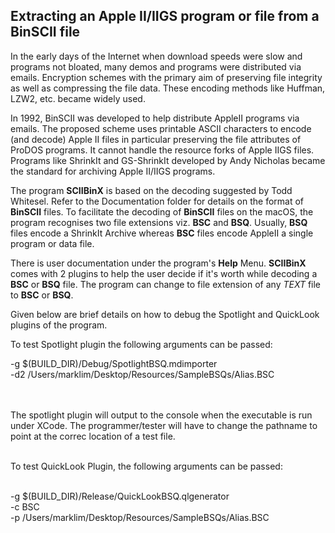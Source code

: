 ## Extracting an Apple II/IIGS program or file from a BinSCII file


In the early days of the Internet when download speeds were slow and programs not bloated, many demos and programs were distributed via emails. Encryption schemes with the primary aim of preserving file integrity as well as compressing the file data. These encoding methods like Huffman, LZW2, etc. became widely used.

In 1992, BinSCII was developed to help distribute AppleII programs via emails. The proposed scheme uses printable ASCII characters to encode (and decode) Apple II files in particular preserving the file attributes of ProDOS programs. It cannot handle the resource forks of Apple IIGS files. Programs like ShrinkIt and GS-ShrinkIt developed by Andy Nicholas became the standard for archiving Apple II/IIGS programs. 



The program **SCIIBinX** is based on the decoding suggested by Todd Whitesel. Refer to the Documentation folder for details on the format of **BinSCII** files. To facilitate the decoding of **BinSCII** files on the macOS, the program recognises two file extensions viz. **BSC** and **BSQ**. Usually, **BSQ** files encode a ShrinkIt Archive whereas **BSC** files encode AppleII a single program or data file.

There is user documentation under the program's **Help** Menu. **SCIIBinX** comes with 2 plugins to help the user decide if it's worth while decoding a **BSC** or **BSQ** file. The program can change to file extension of any *TEXT* file to **BSC** or **BSQ**.

Given below are brief details on how to debug the Spotlight and QuickLook plugins of the program.       

To test Spotlight plugin the following arguments can be passed:

-g $(BUILD_DIR)/Debug/SpotlightBSQ.mdimporter
<br />
-d2 /Users/marklim/Desktop/Resources/SampleBSQs/Alias.BSC

<br />
<br />
The spotlight plugin will output to the console when the executable is run under XCode. The programmer/tester will have to change the pathname to point at the correc location of a test file.

<br />
<br />

To test QuickLook Plugin, the following arguments can be passed:
<br />
<br />

-g $(BUILD_DIR)/Release/QuickLookBSQ.qlgenerator
<br />
-c BSC
<br />
-p /Users/marklim/Desktop/Resources/SampleBSQs/Alias.BSC
